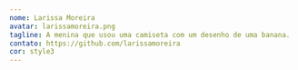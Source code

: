 ```yaml
---
nome: Larissa Moreira
avatar: larissamoreira.png
tagline: A menina que usou uma camiseta com um desenho de uma banana.
contato: https://github.com/larissamoreira
cor: style3
---
```

